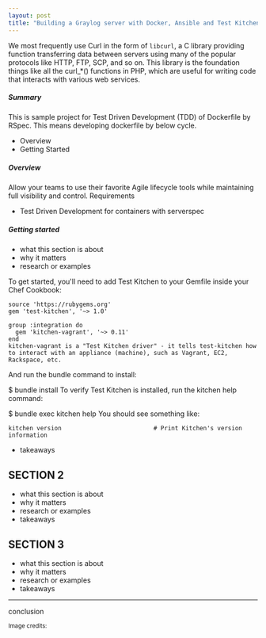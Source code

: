 ```yaml
---
layout: post
title: "Building a Graylog server with Docker, Ansible and Test Kitchen"
---
```


We most frequently use Curl in the form of `libcurl`, a C library providing function transferring data between servers using many of the popular protocols like HTTP, FTP, SCP, and so on. This library is the foundation things like all the curl_*() functions in PHP, which are useful for writing code that interacts with various web services.

<!--more-->

##### Summary

This is sample project for Test Driven Development (TDD) of Dockerfile by RSpec. This means developing dockerfile by below cycle.

- Overview
- Getting Started

##### Overview

Allow your teams to use their favorite Agile lifecycle tools while maintaining full visibility and control.
Requirements

- Test Driven Development for containers with serverspec

##### Getting started  

- what this section is about
- why it matters
- research or examples

To get started, you'll need to add Test Kitchen to your Gemfile inside your Chef Cookbook:

```
source 'https://rubygems.org'
gem 'test-kitchen', '~> 1.0'

group :integration do
  gem 'kitchen-vagrant', '~> 0.11'
end
kitchen-vagrant is a "Test Kitchen driver" - it tells test-kitchen how to interact with an appliance (machine), such as Vagrant, EC2, Rackspace, etc.
```

And run the bundle command to install:

$ bundle install
To verify Test Kitchen is installed, run the kitchen help command:

$ bundle exec kitchen help
You should see something like:
```
kitchen version                          # Print Kitchen's version information
```

- takeaways

## SECTION 2

- what this section is about
- why it matters
- research or examples
- takeaways

## SECTION 3

- what this section is about
- why it matters
- research or examples
- takeaways

***

conclusion

<small>Image credits:</small>
